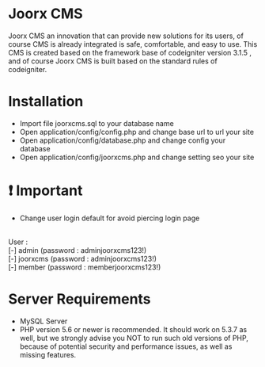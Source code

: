 # Joorx CMS
Joorx CMS an innovation that can provide new solutions for its users, of course CMS is already integrated is safe, comfortable, and easy to use. This CMS is created based on the framework base of codeigniter version 3.1.5 , and of course Joorx CMS is built based on the standard rules of codeigniter.

# Installation
- Import file joorxcms.sql to your database name
- Open application/config/config.php and change base url to url your site
- Open application/config/database.php and change config your database
- Open application/config/joorxcms.php and change setting seo your site

# :heavy_exclamation_mark: Important
- Change user login default for avoid piercing login page
<br />
  User :<br />
  [-] admin (password : adminjoorxcms123!)<br />
  [-] joorxcms (password : adminjoorxcms123!)<br />
  [-] member (password : memberjoorxcms123!)<br />

# Server Requirements
- MySQL Server
- PHP version 5.6 or newer is recommended. It should work on 5.3.7 as well, but we strongly advise you NOT to run such old versions of
  PHP, because of potential security and performance issues, as well as missing features.
